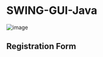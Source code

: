 # SWING-GUI-Java

![image](https://user-images.githubusercontent.com/84828275/235991306-29375b28-57a4-4cf4-800b-c978fc69e877.png)
## Registration Form
